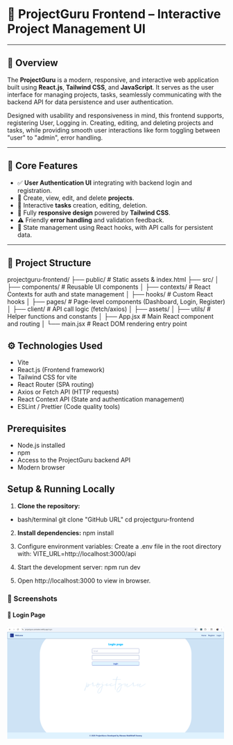 # 🚀 ProjectGuru Frontend – Interactive Project Management UI

---

## 📌 Overview

The **ProjectGuru** is a modern, responsive, and interactive web application built using **React.js**, **Tailwind CSS**, and **JavaScript**. It serves as the user interface for managing projects, tasks, seamlessly communicating with the backend API for data persistence and user authentication.

Designed with usability and responsiveness in mind, this frontend supports, registering User, Logging in. Creating, editing, and deleting projects and tasks, while providing smooth user interactions like form toggling between "user" to "admin", error handling.

---

## 🎯 Core Features

- ✅ **User Authentication UI** integrating with backend login and registration.
- 📝 Create, view, edit, and delete **projects**.
- 📄 Interactive **tasks** creation, editing, deletion.
- 📱 Fully **responsive design** powered by **Tailwind CSS**.
- ⚠️ Friendly **error handling** and validation feedback.
- 💾 State management using React hooks, with API calls for persistent data.

---

## 📁 Project Structure

<prev>
projectguru-frontend/
├── public/             # Static assets & index.html
├── src/
│   ├── components/     # Reusable UI components 
│   ├── contexts/       # React Contexts for auth and state management
│   ├── hooks/          # Custom React hooks
│   ├── pages/          # Page-level components (Dashboard, Login, Register)
│   ├── client/         # API call logic (fetch/axios)
│   ├── assets/         
│   ├── utils/          # Helper functions and constants
│   ├── App.jsx          # Main React component and routing
│   └── main.jsx        # React DOM rendering entry point </prev>

## ⚙️ Technologies Used

- Vite 
- React.js (Frontend framework)
- Tailwind CSS for vite
- React Router (SPA routing)
- Axios or Fetch API (HTTP requests)
- React Context API (State and authentication management)
- ESLint / Prettier (Code quality tools)

## Prerequisites

- Node.js installed 
- npm
- Access to the ProjectGuru backend API
- Modern browser

## Setup & Running Locally

1. **Clone the repository:**

 - bash/terminal 
git clone "GitHub URL"
cd projectguru-frontend

2. **Install dependencies:**
npm install

3. Configure environment variables:
Create a .env file in the root directory with:
VITE_URL=http://localhost:3000/api

4. Start the development server:
npm run dev

5. Open http://localhost:3000 to view in browser.

### 📸 Screenshots

<h4>🔐 Login Page</h4>
<img src="./screenshots/LogInpage.png" alt="Login Page" width="500"/>








